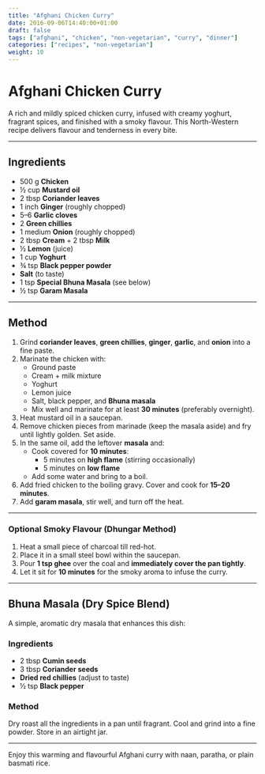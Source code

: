 ```yaml
---
title: "Afghani Chicken Curry"
date: 2016-09-06T14:40:00+01:00
draft: false
tags: ["afghani", "chicken", "non-vegetarian", "curry", "dinner"]
categories: ["recipes", "non-vegetarian"]
weight: 10
---
```


# Afghani Chicken Curry

A rich and mildly spiced chicken curry, infused with creamy yoghurt, fragrant spices, and finished with a smoky flavour. This North-Western recipe delivers flavour and tenderness in every bite.

---

## Ingredients

- 500 g **Chicken**
- ½ cup **Mustard oil**
- 2 tbsp **Coriander leaves**
- 1 inch **Ginger** (roughly chopped)
- 5–6 **Garlic cloves**
- 2 **Green chillies**
- 1 medium **Onion** (roughly chopped)
- 2 tbsp **Cream** + 2 tbsp **Milk**
- ½ **Lemon** (juice)
- 1 cup **Yoghurt**
- ¾ tsp **Black pepper powder**
- **Salt** (to taste)
- 1 tsp **Special Bhuna Masala** (see below)
- ½ tsp **Garam Masala**

---

## Method

1. Grind **coriander leaves**, **green chillies**, **ginger**, **garlic**, and **onion** into a fine paste.
2. Marinate the chicken with:
   - Ground paste  
   - Cream + milk mixture  
   - Yoghurt  
   - Lemon juice  
   - Salt, black pepper, and **Bhuna masala**  
   - Mix well and marinate for at least **30 minutes** (preferably overnight).
3. Heat mustard oil in a saucepan.
4. Remove chicken pieces from marinade (keep the masala aside) and fry until lightly golden. Set aside.
5. In the same oil, add the leftover **masala** and:
   - Cook covered for **10 minutes**:  
     - 5 minutes on **high flame** (stirring occasionally)  
     - 5 minutes on **low flame**
   - Add some water and bring to a boil.
6. Add fried chicken to the boiling gravy. Cover and cook for **15–20 minutes**.
7. Add **garam masala**, stir well, and turn off the heat.

---

### Optional Smoky Flavour (Dhungar Method)

1. Heat a small piece of charcoal till red-hot.
2. Place it in a small steel bowl within the saucepan.
3. Pour **1 tsp ghee** over the coal and **immediately cover the pan tightly**.
4. Let it sit for **10 minutes** for the smoky aroma to infuse the curry.

---

## Bhuna Masala (Dry Spice Blend)

A simple, aromatic dry masala that enhances this dish:

### Ingredients

- 2 tbsp **Cumin seeds**
- 3 tbsp **Coriander seeds**
- **Dried red chillies** (adjust to taste)
- ½ tsp **Black pepper**

### Method

Dry roast all the ingredients in a pan until fragrant. Cool and grind into a fine powder. Store in an airtight jar.

---

Enjoy this warming and flavourful Afghani curry with naan, paratha, or plain basmati rice.

